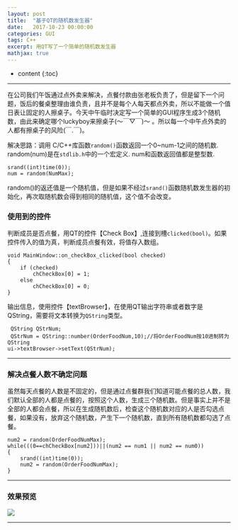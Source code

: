 ```yaml
---
layout: post
title:  "基于QT的随机数发生器"
date:   2017-10-23 00:00:00
categories: GUI
tags: C++
excerpt: 用QT写了一个简单的随机数发生器
mathjax: true
---
```

* content
{:toc}
---

在公司我们午饭通过点外卖来解决，点餐付款由张老板负责了，但是留下一个问题，饭后的餐桌整理由谁负责，且并不是每个人每天都点外卖，所以不能做一个值日表让固定的人擦桌子。今天中午临时决定写一个简单的GUI程序生成3个随机数，由此来确定哪个luckyboy来擦桌子(～￣▽￣)～ 。所以每一个中午点外卖的人都有擦桌子的风险(￣.￣)。 <br/>

解决思路：调用 C/C++库函数`random()`函数返回一个0~num-1之间的随机数. random(num)是在`stdlib.h`中的一个宏定义. num和函数返回值都是整型数.
```
srand((int)time(0));
num = random(NumMax);
```

random()的返还值是一个随机值，但是如果不经过`srand()`函数随机数发生器的初始化，再次取随机数会得到相同的随机值，这个值不会改变。

### 使用到的控件
判断成员是否点餐，用QT的控件【Check Box】,连接到槽`clicked(bool)`。如果控件传入的值为真，判断成员点餐有效，将值存入数组。
```
void MainWindow::on_checkBox_clicked(bool checked)
{
    if (checked)
        chCheckBox[0] = 1;
    else
        chCheckBox[0] = 0;
}
```

输出信息，使用控件【textBrowser】，在使用QT输出字符串或者数字是QString，需要将文本转换为`QString`类型。
```
 QString QStrNum;
 QStrNum = QString::number(OrderFoodNum,10);//将OrderFoodNum按10进制转为QString
ui->textBrowser->setText(QStrNum);
 ```

---

### 解决点餐人数不确定问题

虽然每天点餐的人数是不固定的，但是通过点餐群我们知道可能点餐的总人数，我们默认全部的人都是点餐的，按照这个人数，生成三个随机数。但是事实上并不是全部的人都会点餐，所以在生成随机数后，检查这个随机数对应的人是否勾选点餐，如果没有，放弃这个随机数，产生下一个随机数，直到所有随机数都勾选了点餐。

```
num2 = random(OrderFoodNumMax);
while(((0==chCheckBox[num2]))||(num2 == num1 || num2 == num0))
{
    srand((int)time(0));
    num2 = random(OrderFoodNumMax);
}
```



---

### 效果预览

![](http://owlypioka.bkt.clouddn.com/TIM%E6%88%AA%E5%9B%BE20171024134101.png)

---
